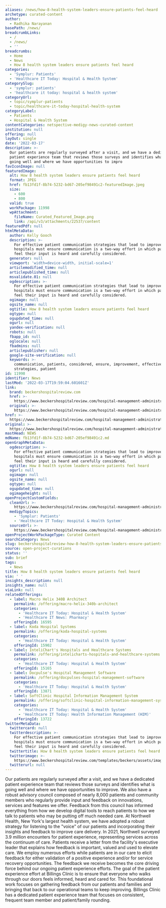 ```yaml
---
aliases: /news/how-8-health-system-leaders-ensure-patients-feel-heard
archetype: curated-content
author:
  - Radhika Narayanan
basePath: /news/
breadcrumbLinks:
  - /
  - /news/
  - ''
breadcrumbs:
  - Home
  - News
  - How 8 health system leaders ensure patients feel heard
categories:
  - 'Symplur: Patients'
  - 'Healthcare IT Today: Hospital & Health System'
categorySlug:
  - 'symplur: patients'
  - 'healthcare it today: hospital & health system'
categoryUrl:
  - topic/symplur-patients
  - topic/healthcare-it-today-hospital-health-system
categoryLabel:
  - Patients
  - Hospital & Health System
contentCategories: netspective-medigy-news-curated-content
institution: null
offering: null
layOut: single
date: '2022-03-17'
description: >-
  Our patients are regularly surveyed after a visit, and we have a dedicated
  patient experience team that reviews those surveys and identifies what is
  going well and where we have opportunities to impro
favIconImage: null
featuredImage:
  alt: How 8 health system leaders ensure patients feel heard
  format: JPEG
  href: fb13fd1f-8b74-5232-bd67-205ef98491c2-featuredImage.jpeg
  size:
    - 600
    - 800
  valid: true
  workPackage: 11998
  wpAttachment:
    fileName: Curated_Featured_Image.png
    link: /api/v3/attachments/22537/content
featuredPdf: null
htmlMetaData:
  author: Kelly Gooch
  description: >-
    For effective patient communication strategies that lead to improvement,
    hospitals must ensure communication is a two-way effort in which patients
    feel their input is heard and carefully considered.
  generator: null
  viewport: 'width=device-width, initial-scale=1'
  articlemodified_time: null
  articlepublished_time: null
  msvalidate.01: null
  ogdescription: >-
    For effective patient communication strategies that lead to improvement,
    hospitals must ensure communication is a two-way effort in which patients
    feel their input is heard and carefully considered.
  ogimage: null
  ogsite_name: null
  ogtitle: How 8 health system leaders ensure patients feel heard
  ogtype: null
  ogupdated_time: null
  ogurl: null
  yandex-verification: null
  robots: null
  fbapp_id: null
  oglocale: null
  fbadmins: null
  articlepublisher: null
  google-site-verification: null
  keywords: >-
    communication, patients, considered, ensure, improvement, effective,
    strategies, patient
id: 11998
identifier: News
lastMod: '2022-03-17T19:59:04.601601Z'
link:
  brand: beckershospitalreview.com
  href: >-
    https://www.beckershospitalreview.com/hospital-management-administration/how-8-health-system-leaders-ensure-patients-feel-heard.html
  original: >-
    https://www.beckershospitalreview.com/hospital-management-administration/how-8-health-system-leaders-ensure-patients-feel-heard.html
href: >-
  https://www.beckershospitalreview.com/hospital-management-administration/how-8-health-system-leaders-ensure-patients-feel-heard.html
original: >-
  https://www.beckershospitalreview.com/hospital-management-administration/how-8-health-system-leaders-ensure-patients-feel-heard.html
mastHead: NEWS
mdName: fb13fd1f-8b74-5232-bd67-205ef98491c2.md
openGraphMetaData:
  ogdescription: >-
    For effective patient communication strategies that lead to improvement,
    hospitals must ensure communication is a two-way effort in which patients
    feel their input is heard and carefully considered.
  ogtitle: How 8 health system leaders ensure patients feel heard
  ogurl: null
  ogimage: null
  ogsite_name: null
  ogtype: null
  ogupdated_time: null
  ogimageheight: null
openProjectCustomFields:
  cleanUrl: >-
    https://www.beckershospitalreview.com/hospital-management-administration/how-8-health-system-leaders-ensure-patients-feel-heard.html
  medigyTopics:
    - 'Symplur: Patients'
    - 'Healthcare IT Today: Hospital & Health System'
  sourceUrl: >-
    https://www.beckershospitalreview.com/hospital-management-administration/how-8-health-system-leaders-ensure-patients-feel-heard.html
openProjectWorkPackageType: Curated Content
searchCategory: News
slug: beckershospitalreview-how-8-health-system-leaders-ensure-patients-feel-heard
source: open-project-curations
status: ''
sub: brief
tags:
  - News
title: How 8 health system leaders ensure patients feel heard
via: ' '
insights_description: null
insights_name: null
viaLink: null
relatedOfferings:
  - label: Macro Helix 340B Architect
    permalink: /offering/macro-helix-340b-architect
    categories:
      - 'Healthcare IT Today: Hospital & Health System'
      - 'Healthcare IT News: Pharmacy'
    offeringId: 16595
  - label: Koda Hospital Systems
    permalink: /offering/koda-hospital-systems
    categories:
      - 'Healthcare IT Today: Hospital & Health System'
    offeringId: 15902
  - label: InteliChart's Hospitals and Healthcare Systems
    permalink: /offering/intelicharts-hospitals-and-healthcare-systems
    categories:
      - 'Healthcare IT Today: Hospital & Health System'
    offeringId: 15165
  - label: Docpulse's Hospital Management Software
    permalink: /offering/docpulses-hospital-management-software
    categories:
      - 'Healthcare IT Today: Hospital & Health System'
    offeringId: 13871
  - label: SoftClinic Hospital Information Management System
    permalink: /offering/softclinic-hospital-information-management-system
    categories:
      - 'Healthcare IT Today: Hospital & Health System'
      - 'Healthcare IT Today: Health Information Management (HIM)'
    offeringId: 13722
twitterMetaData:
  twittercard: null
  twitterdescription: >-
    For effective patient communication strategies that lead to improvement,
    hospitals must ensure communication is a two-way effort in which patients
    feel their input is heard and carefully considered.
  twittertitle: How 8 health system leaders ensure patients feel heard
  twitterimage: >-
    https://www.beckershospitalreview.com/templates/beckers/assets/images/bhr-og-image.png
  twitterurl: null
---
```

<p>Our patients are regularly surveyed after a visit, and we have a dedicated patient experience team that reviews those surveys and identifies what is going well and where we have opportunities to improve.
We also have a robust advisory council composed of nearly 8,000 patients and community members who regularly provide input and feedback on innovations, services and features we offer.
Feedback from this council has informed everything from how we develop digital tools to reach patients to how we talk to patients who may be putting off much needed care.
At Northwell Health, New York's largest health system, we have adopted a robust strategy for listening to the "voice" of our patients and incorporating their insights and feedback to improve care delivery.
In 2021, Northwell surveyed 3.9 million encounters for patient experience, representing services across the continuum of care.
Patients receive a letter from the facility's executive leader that explains how feedback is important, valued and used to elevate care.
We employ numerous efforts while patients are in our care to elicit feedback for either validation of a positive experience and/or for service recovery opportunities.
The feedback we receive becomes the core driving force behind our ongoing patient experience efforts.
The goal of the patient experience effort at Billings Clinic is to ensure that everyone who walks through our doors feels informed, heard and cared for.
This foundational work focuses on gathering feedback from our patients and families and bringing that back to our operational teams to keep improving.
Billings Clinic has a dedicated patient experience team that focuses on consistent, frequent team member and patient/family rounding.
</p>
